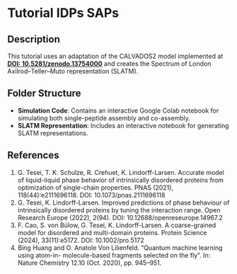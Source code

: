 # Tutorial IDPs SAPs

## Description
This tutorial uses an adaptation of the CALVADOS2 model implemented at **[DOI: 10.5281/zenodo.13754000](https://zenodo.org/records/13754000)** and creates the Spectrum of London Axilrod–Teller–Muto representation (SLATM).

## Folder Structure  

- **Simulation Code**: Contains an interactive Google Colab notebook for simulating both single-peptide assembly and co-assembly.  
- **SLATM Representation**: Includes an interactive notebook for generating SLATM representations.  


## References

1. G. Tesei, T. K. Schulze, R. Crehuet, K. Lindorff-Larsen. Accurate model of liquid-liquid phase behavior of intrinsically disordered proteins from optimization of single-chain properties. PNAS (2021), 118(44):e2111696118. DOI: 10.1073/pnas.2111696118
2. G. Tesei, K. Lindorff-Larsen. Improved predictions of phase behaviour of intrinsically disordered proteins by tuning the interaction range. Open Research Europe (2022), 2(94). DOI: 10.12688/openreseurope.14967.2
3. F. Cao, S. von Bülow, G. Tesei, K. Lindorff-Larsen. A coarse-grained model for disordered and multi-domain proteins. Protein Science (2024), 33(11):e5172. DOI: 10.1002/pro.5172
4. Bing Huang and O. Anatole Von Lilienfeld. “Quantum machine learning using atom-in-
molecule-based fragments selected on the fly”. In: Nature Chemistry 12.10 (Oct. 2020),
pp. 945–951.


